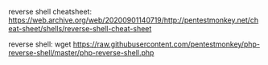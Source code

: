 reverse shell cheatsheet:
https://web.archive.org/web/20200901140719/http://pentestmonkey.net/cheat-sheet/shells/reverse-shell-cheat-sheet

reverse shell: 
wget https://raw.githubusercontent.com/pentestmonkey/php-reverse-shell/master/php-reverse-shell.php


